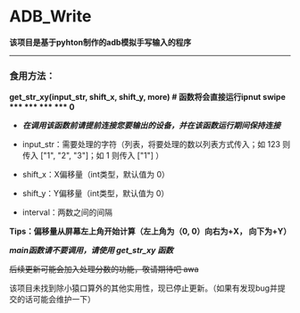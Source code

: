 # ADB_Write
**该项目是基于pyhton制作的adb模拟手写输入的程序**

****

### 食用方法：

**get_str_xy(input_str, shift_x, shift_y, more) # 函数将会直接运行ipnut swipe *** *** *** *** 0**

+ ***在调用该函数前请提前连接您要输出的设备，并在该函数运行期间保持连接***

+ input_str：需要处理的字符（列表，将要处理的数以列表方式传入；如 123 则传入 ["1", "2", "3"]；如 1 则传入 ["1"] ）

+ shift_x：X偏移量（int类型，默认值为 0）

+ shift_y：Y偏移量（int类型，默认值为 0）

+ interval：两数之间的间隔

**Tips：偏移量从屏幕左上角开始计算（左上角为（0, 0）向右为+X， 向下为+Y）**

***main函数请不要调用，请使用 get_str_xy 函数***

~~后续更新可能会加入处理分数的功能，敬请期待吧 awa~~

该项目未找到除小猿口算外的其他实用性，现已停止更新。（如果有发现bug并提交的话可能会维护一下）